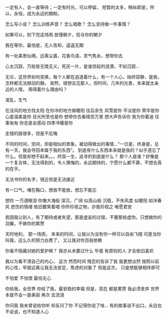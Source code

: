 一定有人，会一直等待；一定有时光，可以停留。
  短暂的太多，稍纵即逝，所以，永恒，成为永远的期盼。

怎么写小说？
怎么训练声音？
怎么唱歌？
怎么坚持做一件事情？

如果可以，别下完这场雨
放慢朝夕，拾与你的朝夕

我在等你，最怕是，无人告知，遥遥无期

有一处美景仙境，远离尘嚣，花香鸟语，灵气隽永，想带你去

心太沉寂，万般皆无情无义，死灰一片，是谁惊起的涟漪，不如沉寂...

无论，这世界如何变换，每个人都在追逐着什么，有一个人心，始终寂静，是我，怎样都无法撼动的静。
突然，很想去见那人，但时间，几年的光景，本来就太亲近的人情，
用得着什么理由吗？

凌乱，生气

在没风的地方找太阳
在你冷的地方做暖阳
往后余生
风雪是你
平淡是你
荣华是你
心底温柔是你
目光所至也是你
想带你去看晴空万里
想大声告诉你 我为你着迷
往事匆匆 你总是会感动
四季冷暖是你

走错的路很多，但是不后悔

不同的时间，空间，却是相似的景象。被动得做出的事情...“一日是，终身是，总有一天，我会夺回本属于我的东西”。
到底有什么东西本来就是我的？似乎遗忘了什么，但是却想不起来。。。终其一生，追寻的到底是什么？
那个人是谁？好像是一个复合体，无法得到的，令人懊悔的，永远期待的，宁愿什么都不算，不想去真的在乎。

无法书你的名字，很近但是无法接近

有一口气，堵在胸口，想放不能放，想忘不能忘

想你
一万道眼泪
你像大海般
深沉，广阔
似高山般
沉稳，不失风度
似暖阳
如沐春风
悲伤的情绪
依旧要笑着唱
你所珍视之物，亦我珍视之
唯愿君安

若因我让别人，有了期待或者失望，那是虚妄的过错，不要那些虚伪，只想做你的羽翼，不做你的累赘

天时地利，
那一场雨，
本来的时间，让我以为没有你一样可以自由飞翔
可是当你叫我，这么久的努力白费了，
又让我对你百般依赖

你毫不隐藏对她的爱护嘛？
我亦从未要过什么
毕竟
有原则的人
才会依旧喜欢

我以为看不清自己的内心，
这次
然而时间
残忍的告诉了我
我更想淡然
按照以前的心性，早就远离让我无法安定，焦虑的对象了
但是这次，
只是想能够相伴即可

不怕爱
不怕恨
最怕无心

你给我，全世界
你给了我，最安稳的幸福
但是，现在
都是累赘
我必须舍弃
世界本就不会一直美丽
再次
去流浪

你问我
我未曾说给你听
却反问了你
不记得你说了啥...
有的故事说不出口，永远也不会说，也不知道人心

